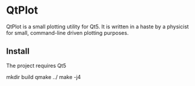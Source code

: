 # QtPlot

QtPlot is a small plotting utility for Qt5.
It is written in a haste by a physicist for small, command-line driven plotting purposes.

## Install

The project requires Qt5

 mkdir build
 qmake ../
 make -j4

